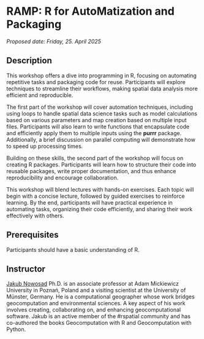 # RAMP: R for AutoMatization and Packaging

*Proposed date: Friday, 25. April 2025*

## Description

This workshop offers a dive into programming in R, focusing on automating repetitive tasks and packaging code for reuse. 
Participants will explore techniques to streamline their workflows, making spatial data analysis more efficient and reproducible.

The first part of the workshop will cover automation techniques, including using loops to handle spatial data science tasks such as model calculations based on various parameters and map creation based on multiple input files. 
Participants will also learn to write functions that encapsulate code and efficiently apply them to multiple inputs using the **purrr** package. 
Additionally, a brief discussion on parallel computing will demonstrate how to speed up processing times.

Building on these skills, the second part of the workshop will focus on creating R packages. 
Participants will learn how to structure their code into reusable packages, write proper documentation, and thus enhance reproducibility and encourage collaboration.

This workshop will blend lectures with hands-on exercises. 
Each topic will begin with a concise lecture, followed by guided exercises to reinforce learning. 
By the end, participants will have practical experience in automating tasks, organizing their code efficiently, and sharing their work effectively with others.

## Prerequisites

Participants should have a basic understanding of R.

## Instructor

[Jakub Nowosad](https://jakubnowosad.com/) Ph.D. is an associate professor at Adam Mickiewicz University in Poznań, Poland and a visiting scientist at the University of Münster, Germany.
He is a computational geographer whose work bridges geocomputation and environmental sciences. 
A key aspect of his work involves creating, collaborating on, and enhancing geocomputational software. 
Jakub is an active member of the #rspatial community and has co-authored the books Geocomputation with R and Geocomputation with Python.
